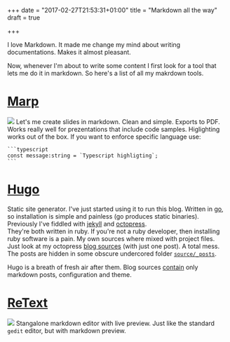 +++
date = "2017-02-27T21:53:31+01:00"
title = "Markdown all the way"
draft = true

+++

I love Markdown. It made me change my mind about writing documentations. Makes it almost pleasant. 

Now, whenever I'm about to write some content I first look for a tool that lets me do it in markdown.
So here's a list of all my makrdown tools.

# [Marp](https://yhatt.github.io/marp/)

![](https://yhatt.github.io/marp/images/marp-screenshot.png)
Let's me create slides in markdown. Clean and simple. Exports to PDF. 
Works really well for prezentations that include code samples. Higlighting works out of the box.
If you want to enforce specific language use:

    ```typescript
    const message:string = `Typescript highligting`;
    ```

# [Hugo](https://gohugo.io/)

Static site generator. I've just started using it to run this blog.
Written in [go](https://golang.org/), so installation is simple and painless (go produces static binaries).
Previously I've fiddled with [jekyll](https://jekyllrb.com/) and [octopress](http://octopress.org/).   
They're both written in ruby. If you're not a ruby developer, then installing ruby software is a pain. 
My own sources where mixed with project files. Just look at my octopress [blog sources](https://github.com/rzymek/rzymek.github.io/tree/source) (with just one post).
A total mess. The posts are hidden in some obscure undercored folder [`source/_posts`](https://github.com/rzymek/rzymek.github.io/tree/source/source/_posts).

Hugo is a breath of fresh air after them. Blog sources [contain](https://github.com/rzymek/rzymek.github.io) only markdown posts, configuration and theme.

# [ReText](https://github.com/retext-project/retext)

![](https://camo.githubusercontent.com/5513bfe0e70a35ff7e34fcf6dc9a38827792761a/68747470733a2f2f612e6673646e2e636f6d2f636f6e2f6170702f70726f6a2f7265746578742f73637265656e73686f74732f7265746578742d6b6465352e706e67)
Stangalone markdown editor with live preview. Just like the standard `gedit` editor, but with markdown preview.


